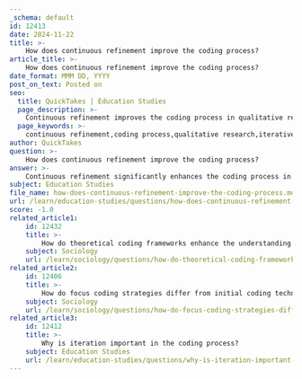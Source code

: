 ```yaml
---
_schema: default
id: 12413
date: 2024-11-22
title: >-
    How does continuous refinement improve the coding process?
article_title: >-
    How does continuous refinement improve the coding process?
date_format: MMM DD, YYYY
post_on_text: Posted on
seo:
  title: QuickTakes | Education Studies
  page_description: >-
    Continuous refinement improves the coding process in qualitative research by enabling nuanced analysis, flexibility, deeper understanding, effective codebook development, reduction of coding mistakes, and supporting iterative thematic inquiry.
  page_keywords: >-
    continuous refinement,coding process,qualitative research,iterative approach,nuanced analysis,flexibility,enhanced understanding,codebook development,common coding mistakes,thematic inquiry
author: QuickTakes
question: >-
    How does continuous refinement improve the coding process?
answer: >-
    Continuous refinement significantly enhances the coding process in qualitative research by fostering a more nuanced and comprehensive understanding of the data. Here are several key ways in which this iterative approach improves coding:\n\n1. **Nuanced Analysis**: Continuous refinement allows researchers to adapt their coding frameworks as they engage more deeply with the data. This iterative process helps in identifying subtle patterns and themes that may not be apparent during initial coding. As researchers revisit the data, they can adjust codes to better reflect the complexities of participants' responses, leading to richer insights.\n\n2. **Flexibility and Adaptation**: The iterative nature of coding encourages researchers to remain flexible and responsive to emerging findings. This adaptability is crucial in qualitative research, where the data can reveal unexpected themes or insights that necessitate changes in the coding structure. By embracing this flexibility, researchers can enhance the overall quality of their analysis.\n\n3. **Enhanced Understanding**: Continuous engagement with the data through iterative coding promotes a deeper understanding of its intricacies. As researchers refine their codes, they are likely to uncover new connections and relationships within the data, which can significantly enrich the research outcomes.\n\n4. **Improved Codebook Development**: The process of refining codes often leads to the development of a more effective codebook. A well-structured codebook, which evolves through multiple iterations, provides clear definitions and examples for each code, ensuring consistency and clarity in the coding process. This systematic approach aids in maintaining rigor and reliability in qualitative analysis.\n\n5. **Reduction of Common Coding Mistakes**: Continuous refinement helps researchers identify and correct common coding mistakes, such as overgeneralization or misinterpretation of data. By regularly revisiting and revising codes, researchers can ensure that their coding accurately reflects the data, thereby enhancing the validity of their findings.\n\n6. **Iterative Thematic Inquiry**: The iterative coding process aligns with broader qualitative methodologies, such as thematic analysis and grounded theory, which emphasize the importance of revisiting and refining themes as new insights emerge. This iterative inquiry allows for a more dynamic and responsive approach to qualitative research.\n\nIn summary, continuous refinement in the coding process is essential for achieving a thorough and insightful analysis in qualitative research. It not only enhances the quality of the findings but also supports the overall research journey by promoting a deeper engagement with the data.
subject: Education Studies
file_name: how-does-continuous-refinement-improve-the-coding-process.md
url: /learn/education-studies/questions/how-does-continuous-refinement-improve-the-coding-process
score: -1.0
related_article1:
    id: 12432
    title: >-
        How do theoretical coding frameworks enhance the understanding of qualitative data?
    subject: Sociology
    url: /learn/sociology/questions/how-do-theoretical-coding-frameworks-enhance-the-understanding-of-qualitative-data
related_article2:
    id: 12406
    title: >-
        How do focus coding strategies differ from initial coding techniques?
    subject: Sociology
    url: /learn/sociology/questions/how-do-focus-coding-strategies-differ-from-initial-coding-techniques
related_article3:
    id: 12412
    title: >-
        Why is iteration important in the coding process?
    subject: Education Studies
    url: /learn/education-studies/questions/why-is-iteration-important-in-the-coding-process
---
```


&nbsp;